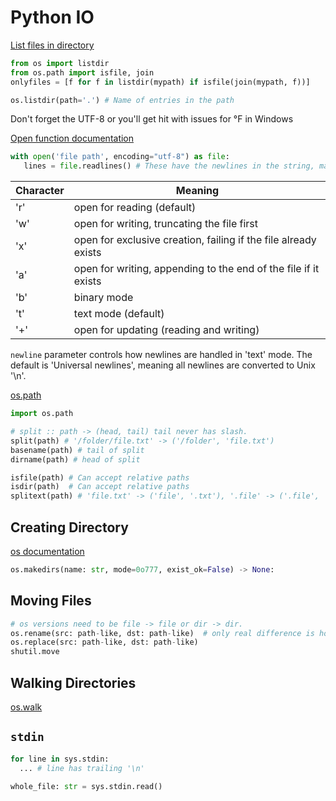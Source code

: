 # Python IO

[List files in directory](https://stackoverflow.com/a/3207973/5932184)

```python
from os import listdir
from os.path import isfile, join
onlyfiles = [f for f in listdir(mypath) if isfile(join(mypath, f))]

os.listdir(path='.') # Name of entries in the path
```

Don't forget the UTF-8 or you'll get hit with issues for °F in Windows

[Open function documentation](https://docs.python.org/3/library/functions.html#open)

```python
with open('file path', encoding="utf-8") as file:
   lines = file.readlines() # These have the newlines in the string, may need to .strip()
```

Character | Meaning
----------|--------
   'r'    | open for reading (default)
   'w'    | open for writing, truncating the file first
   'x'    | open for exclusive creation, failing if the file already exists
   'a'    | open for writing, appending to the end of the file if it exists
   'b'    | binary mode
   't'    | text mode (default)
   '+'    | open for updating (reading and writing)


`newline` parameter controls how newlines are handled in 'text' mode.
The default is 'Universal newlines', meaning all newlines are converted to Unix '\n'.


[os.path](https://docs.python.org/3/library/os.path.html)

```python
import os.path

# split :: path -> (head, tail) tail never has slash.
split(path) # '/folder/file.txt' -> ('/folder', 'file.txt')
basename(path) # tail of split
dirname(path) # head of split

isfile(path) # Can accept relative paths
isdir(path)  # Can accept relative paths
splitext(path) # 'file.txt' -> ('file', '.txt'), '.file' -> ('.file', ''), 'foo.bar.txt' -> ('foo.bar', '.txt')
```

## Creating Directory

[os documentation](https://docs.python.org/3/library/os.html)

```python
os.makedirs(name: str, mode=0o777, exist_ok=False) -> None:
```

## Moving Files

```python
# os versions need to be file -> file or dir -> dir.
os.rename(src: path-like, dst: path-like)  # only real difference is how this is handled on Windows?
os.replace(src: path-like, dst: path-like)
shutil.move
```

## Walking Directories

[os.walk](https://docs.python.org/3/library/os.html#os.walk)

## `stdin`

```python
for line in sys.stdin:
  ... # line has trailing '\n'

whole_file: str = sys.stdin.read()
```
